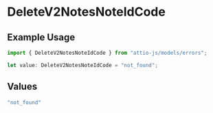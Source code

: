 # DeleteV2NotesNoteIdCode

## Example Usage

```typescript
import { DeleteV2NotesNoteIdCode } from "attio-js/models/errors";

let value: DeleteV2NotesNoteIdCode = "not_found";
```

## Values

```typescript
"not_found"
```